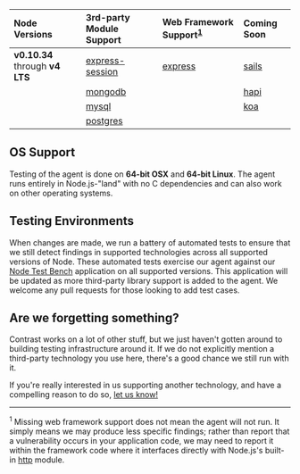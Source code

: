 <!--
title: "Supported Technologies"
description: "List of supported technologies"
tags: "Node agent frameworks support troubleshooting nodejs javascript modules"
-->

Node Versions                         | 3rd-party Module Support                                       | Web Framework Support<sup>[1](#footnote1)</sup> | Coming Soon
:-----                                | :-----                                                         | :----                                           | :-------
**v0.10.34** through **v4 LTS**       | [express-session](https://github.com/expressjs/session)        | [express](http://expressjs.com)                 | [sails](http://sailsjs.org/)
                                      | [mongodb](https://docs.mongodb.org/ecosystem/drivers/node-js/) |                                                 | [hapi](https://www.npmjs.com/package/hapi)
                                      | [mysql](https://www.npmjs.com/package/mysql)                   |                                                 | [koa](https://www.npmjs.com/package/koa)
                                      | [postgres](https://www.npmjs.com/package/pg)                   |                                                 |

## OS Support
Testing of the agent is done on **64-bit OSX** and **64-bit Linux**.
The agent runs entirely in Node.js-"land" with no C dependencies and can also work on other operating systems.

## Testing Environments
When changes are made, we run a battery of automated tests to ensure that we still detect findings in supported technologies across all supported versions of Node.
These automated tests exercise our agent against our [Node Test Bench](https://github.com/Contrast-Security-OSS/NodeTestBench) application on all supported versions.
This application will be updated as more third-party library support is added to the agent. We welcome any pull requests for those looking to add test cases.

## Are we forgetting something?
Contrast works on a lot of other stuff, but we just haven't gotten around to building testing infrastructure around it.
If we do not explicitly mention a third-party technology you use here, there's a good chance we still run with it.

If you're really interested in us supporting another technology, and have a compelling reason to do so, [let us know!](mailto:bugs@contrastsecurity.com)
***
<a name="footnote1"><sup>1</sup></a> Missing web framework support does not mean the agent will not run. It simply means we may produce less specific findings; rather than report that a vulnerability occurs in your application code, we may need to report it within the framework code where it interfaces directly with Node.js's built-in [http](https://nodejs.org/api/http.html) module.

